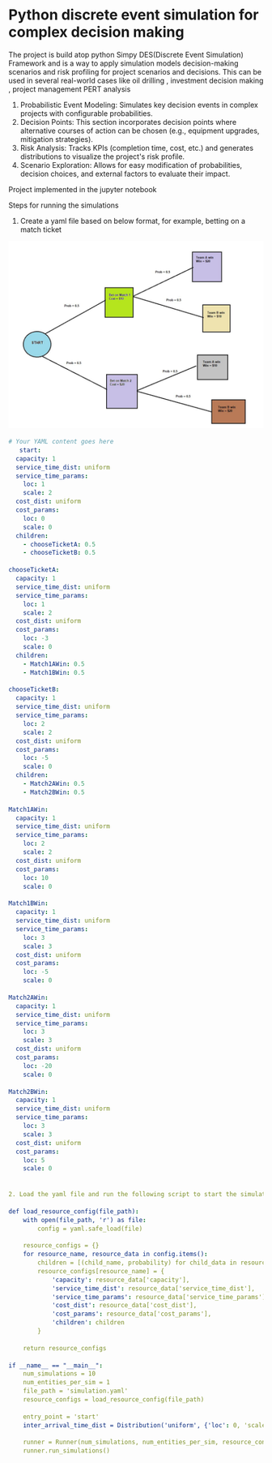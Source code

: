 # Python discrete event simulation for complex decision making 
The project is build atop python Simpy DES(Discrete Event Simulation) Framework and is a way to apply simulation models decision-making scenarios and risk profiling for project scenarios and decisions. This can be used in several real-world cases like oil drilling , investment decision making , project management PERT analysis

1. Probabilistic Event Modeling: Simulates key decision events in complex projects with configurable probabilities.
2. Decision Points: This section incorporates decision points where alternative courses of action can be chosen (e.g., equipment upgrades, mitigation strategies).
3. Risk Analysis: Tracks KPIs (completion time, cost, etc.) and generates distributions to visualize the project's risk profile.
4. Scenario Exploration: Allows for easy modification of probabilities, decision choices, and external factors to evaluate their impact.

Project implemented in the jupyter notebook

Steps for running the simulations 

1. Create a yaml file based on below format, for example, betting on a match ticket

![Alt text](https://github.com/Asad1287/decision_trees_simulations/blob/main/image.JPG "Optional title")

```yaml
# Your YAML content goes here
   start:
  capacity: 1
  service_time_dist: uniform
  service_time_params:
    loc: 1
    scale: 2
  cost_dist: uniform
  cost_params:
    loc: 0
    scale: 0
  children:
    - chooseTicketA: 0.5
    - chooseTicketB: 0.5

chooseTicketA:
  capacity: 1
  service_time_dist: uniform
  service_time_params:
    loc: 1
    scale: 2
  cost_dist: uniform
  cost_params:
    loc: -3
    scale: 0
  children:
    - Match1AWin: 0.5
    - Match1BWin: 0.5

chooseTicketB:
  capacity: 1
  service_time_dist: uniform
  service_time_params:
    loc: 2
    scale: 2
  cost_dist: uniform
  cost_params:
    loc: -5
    scale: 0
  children:
    - Match2AWin: 0.5
    - Match2BWin: 0.5

Match1AWin:
  capacity: 1
  service_time_dist: uniform
  service_time_params:
    loc: 2
    scale: 2
  cost_dist: uniform
  cost_params:
    loc: 10
    scale: 0

Match1BWin:
  capacity: 1
  service_time_dist: uniform
  service_time_params:
    loc: 3
    scale: 3
  cost_dist: uniform
  cost_params:
    loc: -5
    scale: 0

Match2AWin:
  capacity: 1
  service_time_dist: uniform
  service_time_params:
    loc: 3
    scale: 3
  cost_dist: uniform
  cost_params:
    loc: -20
    scale: 0

Match2BWin:
  capacity: 1
  service_time_dist: uniform
  service_time_params:
    loc: 3
    scale: 3
  cost_dist: uniform
  cost_params:
    loc: 5
    scale: 0


2. Load the yaml file and run the following script to start the simulation and generate results

def load_resource_config(file_path):
    with open(file_path, 'r') as file:
        config = yaml.safe_load(file)

    resource_configs = {}
    for resource_name, resource_data in config.items():
        children = [(child_name, probability) for child_data in resource_data.get('children', []) for child_name, probability in child_data.items()]
        resource_configs[resource_name] = {
            'capacity': resource_data['capacity'],
            'service_time_dist': resource_data['service_time_dist'],
            'service_time_params': resource_data['service_time_params'],
            'cost_dist': resource_data['cost_dist'],
            'cost_params': resource_data['cost_params'],
            'children': children
        }

    return resource_configs

if __name__ == "__main__":
    num_simulations = 10
    num_entities_per_sim = 1
    file_path = 'simulation.yaml'
    resource_configs = load_resource_config(file_path)

    entry_point = 'start'
    inter_arrival_time_dist = Distribution('uniform', {'loc': 0, 'scale': 5})

    runner = Runner(num_simulations, num_entities_per_sim, resource_configs, entry_point, EntityItem, inter_arrival_time_dist)
    runner.run_simulations()
   


